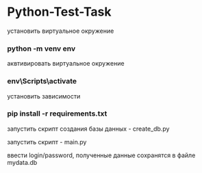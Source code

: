 # Python-Test-Task

установить виртуальное окружение 
### python -m venv env

аквтивировать виртуальное окружение 
### env\Scripts\activate

установить зависимости 
### pip install -r requirements.txt

запустить скрипт создания базы данных - create_db.py

запустить скрипт - main.py

ввести login/password, полученные данные сохранятся в файле mydata.db
